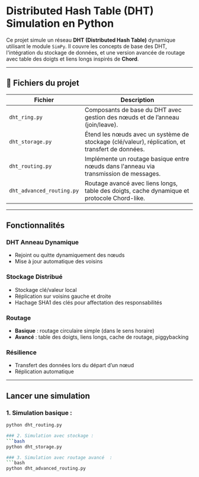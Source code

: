 # Distributed Hash Table (DHT) Simulation en Python

Ce projet simule un réseau **DHT (Distributed Hash Table)** dynamique utilisant le module `SimPy`. Il couvre les concepts de base des DHT, l'intégration du stockage de données, et une version avancée de routage avec table des doigts et liens longs inspirés de **Chord**.

---

## 🔧 Fichiers du projet

| Fichier | Description |
|--------|-------------|
| `dht_ring.py` | Composants de base du DHT avec gestion des nœuds et de l’anneau (join/leave). |
| `dht_storage.py` | Étend les nœuds avec un système de stockage (clé/valeur), réplication, et transfert de données. |
| `dht_routing.py` | Implémente un routage basique entre nœuds dans l'anneau via transmission de messages. |
| `dht_advanced_routing.py` | Routage avancé avec liens longs, table des doigts, cache dynamique et protocole Chord-like. |

---

## Fonctionnalités

### DHT Anneau Dynamique
- Rejoint ou quitte dynamiquement des nœuds
- Mise à jour automatique des voisins

### Stockage Distribué
- Stockage clé/valeur local
- Réplication sur voisins gauche et droite
- Hachage SHA1 des clés pour affectation des responsabilités

### Routage
- **Basique** : routage circulaire simple (dans le sens horaire)
- **Avancé** : table des doigts, liens longs, cache de routage, piggybacking

### Résilience
- Transfert des données lors du départ d’un nœud
- Réplication automatique

---

## Lancer une simulation

### 1. Simulation basique :
```bash
python dht_routing.py

### 2. Simulation avec stockage :
```bash
python dht_storage.py

### 3. Simulation avec routage avancé  :
```bash
python dht_advanced_routing.py
